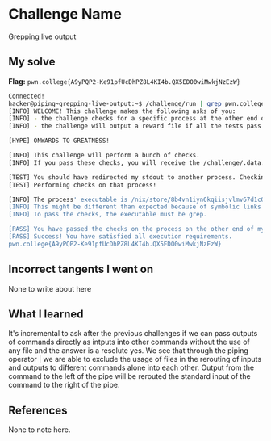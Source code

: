 # Challenge Name
Grepping live output

## My solve
**Flag:** `pwn.college{A9yPQP2-Ke91pfUcDhPZ8L4KI4b.QX5EDO0wiMwkjNzEzW}`

```bash
Connected!                                                                        
hacker@piping~grepping-live-output:~$ /challenge/run | grep pwn.college
[INFO] WELCOME! This challenge makes the following asks of you:
[INFO] - the challenge checks for a specific process at the other end of stdout : grep
[INFO] - the challenge will output a reward file if all the tests pass : /challenge/.data.txt

[HYPE] ONWARDS TO GREATNESS!

[INFO] This challenge will perform a bunch of checks.
[INFO] If you pass these checks, you will receive the /challenge/.data.txt file.

[TEST] You should have redirected my stdout to another process. Checking...
[TEST] Performing checks on that process!

[INFO] The process' executable is /nix/store/8b4vn1iyn6kqiisjvlmv67d1c0p3j6wj-gnugrep-3.11/bin/grep.
[INFO] This might be different than expected because of symbolic links (for example, from /usr/bin/python to /usr/bin/python3 to /usr/bin/python3.8).
[INFO] To pass the checks, the executable must be grep.

[PASS] You have passed the checks on the process on the other end of my stdout!
[PASS] Success! You have satisfied all execution requirements.
pwn.college{A9yPQP2-Ke91pfUcDhPZ8L4KI4b.QX5EDO0wiMwkjNzEzW}
```

## Incorrect tangents I went on
None to write about here

## What I learned
It's incremental to ask after the previous challenges if we can pass outputs of commands directly as intputs into other commands without the use of any file and the answer is a resolute yes. We see that through the piping operator | we are able to exclude the usage of files in the rerouting of inputs and outputs to different commands alone into each other. Output from the command to the left of the pipe will be rerouted the standard input of the command to the right of the pipe.

## References
None to note here. 